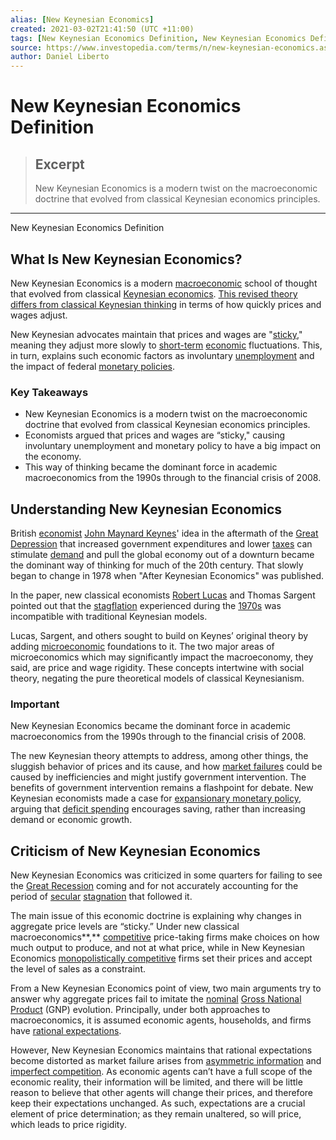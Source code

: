 ```yaml
---
alias: [New Keynesian Economics]
created: 2021-03-02T21:41:50 (UTC +11:00)
tags: [New Keynesian Economics Definition, New Keynesian Economics Definition]
source: https://www.investopedia.com/terms/n/new-keynesian-economics.asp
author: Daniel Liberto
---
```


# New Keynesian Economics Definition

> ## Excerpt
> New Keynesian Economics is a modern twist on the macroeconomic doctrine that evolved from classical Keynesian economics principles.

---

New Keynesian Economics Definition
## What Is New Keynesian Economics?

New Keynesian Economics is a modern [macroeconomic](https://www.investopedia.com/terms/m/macroeconomics.asp) school of thought that evolved from classical [Keynesian economics](https://www.investopedia.com/terms/k/keynesianeconomics.asp). [This revised theory differs from classical Keynesian thinking](https://www.investopedia.com/ask/answers/012615/what-difference-between-keynesian-and-neokeynesian-economics.asp) in terms of how quickly prices and wages adjust.

New Keynesian advocates maintain that prices and wages are "[sticky](https://www.investopedia.com/terms/p/price_stickiness.asp)," meaning they adjust more slowly to [short-term](https://www.investopedia.com/terms/s/shortterm.asp) [economic](https://www.investopedia.com/terms/e/economic-conditions.asp) fluctuations. This, in turn, explains such economic factors as involuntary [unemployment](https://www.investopedia.com/terms/u/unemployment.asp) and the impact of federal [monetary policies](https://www.investopedia.com/terms/m/monetarypolicy.asp).

### Key Takeaways

-   New Keynesian Economics is a modern twist on the macroeconomic doctrine that evolved from classical Keynesian economics principles.
-   Economists argued that prices and wages are “sticky," causing involuntary unemployment and monetary policy to have a big impact on the economy.
-   This way of thinking became the dominant force in academic macroeconomics from the 1990s through to the financial crisis of 2008.

## Understanding New Keynesian Economics

British [economist](https://www.investopedia.com/terms/e/economist.asp) [John Maynard Keynes](https://www.investopedia.com/terms/j/john_maynard_keynes.asp)' idea in the aftermath of the [Great Depression](https://www.investopedia.com/terms/g/great_depression.asp) that increased government expenditures and lower [taxes](https://www.investopedia.com/terms/t/taxes.asp) can stimulate [demand](https://www.investopedia.com/terms/d/demand.asp) and pull the global economy out of a downturn became the dominant way of thinking for much of the 20th century. That slowly began to change in 1978 when "After Keynesian Economics" was published.

In the paper, new classical economists [Robert Lucas](https://www.investopedia.com/terms/r/robert-e-lucas-jr.asp) and Thomas Sargent pointed out that the [stagflation](https://www.investopedia.com/terms/s/stagflation.asp) experienced during the [1970s](https://www.investopedia.com/articles/economics/08/1970-stagflation.asp) was incompatible with traditional Keynesian models.

Lucas, Sargent, and others sought to build on Keynes’ original theory by adding [microeconomic](https://www.investopedia.com/terms/m/microeconomics.asp) foundations to it. The two major areas of microeconomics which may significantly impact the macroeconomy, they said, are price and wage rigidity. These concepts intertwine with social theory, negating the pure theoretical models of classical Keynesianism.

### Important

New Keynesian Economics became the dominant force in academic macroeconomics from the 1990s through to the financial crisis of 2008.

The new Keynesian theory attempts to address, among other things, the sluggish behavior of prices and its cause, and how [market failures](https://www.investopedia.com/terms/m/marketfailure.asp) could be caused by inefficiencies and might justify government intervention. The benefits of government intervention remains a flashpoint for debate. New Keynesian economists made a case for [expansionary monetary policy](https://www.investopedia.com/terms/e/expansionary_policy.asp), arguing that [deficit spending](https://www.investopedia.com/terms/d/deficit-spending.asp) encourages saving, rather than increasing demand or economic growth.

## Criticism of New Keynesian Economics

New Keynesian Economics was criticized in some quarters for failing to see the [Great Recession](https://www.investopedia.com/terms/g/great-recession.asp) coming and for not accurately accounting for the period of [secular](https://www.investopedia.com/terms/s/secular.asp) [stagnation](https://www.investopedia.com/terms/s/stagnation.asp) that followed it.

The main issue of this economic doctrine is explaining why changes in aggregate price levels are “sticky.” Under new classical macroeconomics**,** [competitive](https://www.investopedia.com/terms/c/competitive-pricing.asp) price-taking firms make choices on how much output to produce, and not at what price, while in New Keynesian Economics [monopolistically competitive](https://www.investopedia.com/terms/m/monopolisticmarket.asp) firms set their prices and accept the level of sales as a constraint.

From a New Keynesian Economics point of view, two main arguments try to answer why aggregate prices fail to imitate the [nominal](https://www.investopedia.com/terms/n/nominal.asp) [Gross National Product](https://www.investopedia.com/terms/g/gnp.asp) (GNP) evolution. Principally, under both approaches to macroeconomics, it is assumed economic agents, households, and firms have [rational expectations](https://www.investopedia.com/terms/r/rationaltheoryofexpectations.asp).

However, New Keynesian Economics maintains that rational expectations become distorted as market failure arises from [asymmetric information](https://www.investopedia.com/terms/a/asymmetricinformation.asp) and [imperfect competition](https://www.investopedia.com/terms/i/imperfect_competition.asp). As economic agents can’t have a full scope of the economic reality, their information will be limited, and there will be little reason to believe that other agents will change their prices, and therefore keep their expectations unchanged. As such, expectations are a crucial element of price determination; as they remain unaltered, so will price, which leads to price rigidity.
